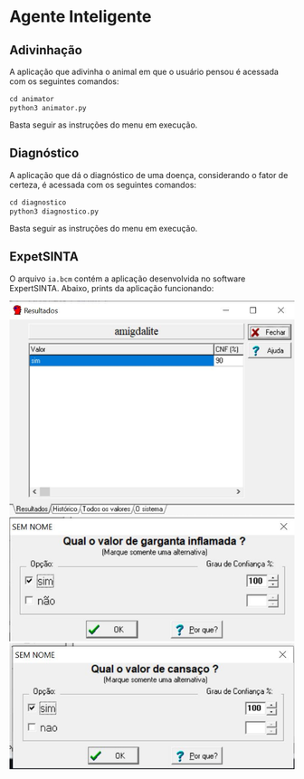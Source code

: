# Agente Inteligente

## Adivinhação
A aplicação que adivinha o animal em que o usuário pensou é acessada com os seguintes comandos:

	cd animator
	python3 animator.py

Basta seguir as instruções do menu em execução.
 
 
## Diagnóstico
A aplicação que dá o diagnóstico de uma doença, considerando o fator de certeza, é acessada com os seguintes comandos:

	cd diagnostico
	python3 diagnostico.py

Basta seguir as instruções do menu em execução.

## ExpetSINTA
O arquivo `ia.bcm` contém a aplicação desenvolvida no software ExpertSINTA. Abaixo, prints da aplicação funcionando:

![Print 1](/assets/asset1.jpeg "Aplicação ExpertSINTA")
![Print 2](/assets/asset2.jpeg "Aplicação ExpertSINTA")
![Print 3](/assets/asset3.jpeg "Aplicação ExpertSINTA")
